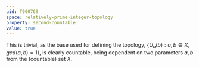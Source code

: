 ```yaml
---
uid: T000769
space: relatively-prime-integer-topology
property: second-countable
value: true
---
```

This is trivial, as the base used for defining the topology, $\{U_a(b) : a,b \in X, gcd(a,b)=1\}$, is clearly countable, being dependent on two parameters $a,b$ from the (countable) set $X$.

